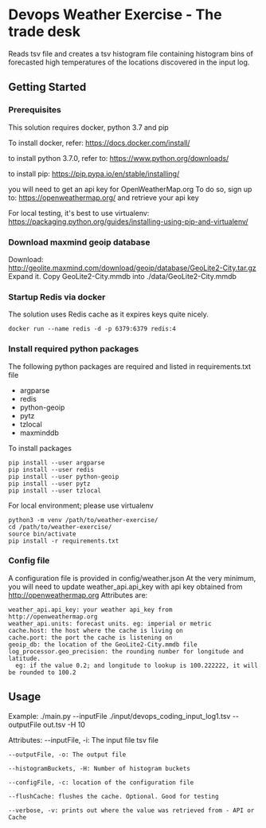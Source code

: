 # Devops Weather Exercise - The trade desk

Reads tsv file and creates a tsv histogram file containing histogram bins
of forecasted high temperatures of the locations discovered in the input log.

## Getting Started

### Prerequisites

This solution requires docker, python 3.7 and pip

To install docker, refer:
https://docs.docker.com/install/

to install python 3.7.0, refer to:
https://www.python.org/downloads/

to install pip:
https://pip.pypa.io/en/stable/installing/

you will need to get an api key for OpenWeatherMap.org
To do so, sign up to: https://openweathermap.org/ and retrieve your api key

For local testing, it's best to use virtualenv:
https://packaging.python.org/guides/installing-using-pip-and-virtualenv/

### Download maxmind geoip database

Download: http://geolite.maxmind.com/download/geoip/database/GeoLite2-City.tar.gz
Expand it. Copy GeoLite2-City.mmdb into ./data/GeoLite2-City.mmdb


### Startup Redis via docker

The solution uses Redis cache as it expires keys quite nicely.

```
docker run --name redis -d -p 6379:6379 redis:4
```

### Install required python packages

The following python packages are required and listed in requirements.txt file
- argparse
- redis
- python-geoip
- pytz
- tzlocal
- maxminddb

To install packages

```
pip install --user argparse
pip install --user redis
pip install --user python-geoip
pip install --user pytz
pip install --user tzlocal
```

For local environment; please use virtualenv
```
python3 -m venv /path/to/weather-exercise/
cd /path/to/weather-exercise/
source bin/activate
pip install -r requirements.txt
```

### Config file

A configuration file is provided in config/weather.json
At the very minimum, you will need to update weather_api.api_key with api key
obtained from http://openweathermap.org
Attributes are:

```
weather_api.api_key: your weather api_key from http://openweathermap.org
weather_api.units: forecast units. eg: imperial or metric
cache.host: the host where the cache is living on
cache.port: the port the cache is listening on
geoip_db: the location of the GeoLite2-City.mmdb file
log_processor.geo_precision: the rounding number for longitude and latitude.
  eg: if the value 0.2; and longitude to lookup is 100.222222, it will be rounded to 100.2
```


## Usage
Example:
  ./main.py --inputFile ./input/devops_coding_input_log1.tsv --outputFile out.tsv -H 10

 Attributes:
    --inputFile, -i: The input file tsv file

    --outputFile, -o: The output file

    --histogramBuckets, -H: Number of histogram buckets

    --configFile, -c: location of the configuration file

    --flushCache: flushes the cache. Optional. Good for testing

    --verbose, -v: prints out where the value was retrieved from - API or Cache
